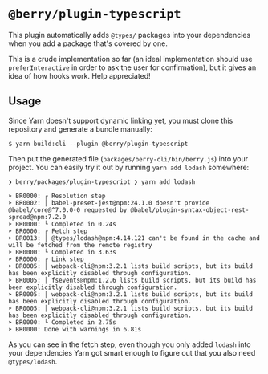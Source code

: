# `@berry/plugin-typescript`

This plugin automatically adds `@types/` packages into your dependencies when you add a package that's covered by one.

This is a crude implementation so far (an ideal implementation should use `preferInteractive` in order to ask the user for confirmation), but it gives an idea of how hooks work. Help appreciated!

## Usage

Since Yarn doesn't support dynamic linking yet, you must clone this repository and generate a bundle manually:

```
$ yarn build:cli --plugin @berry/plugin-typescript
```

Then put the generated file (`packages/berry-cli/bin/berry.js`) into your project. You can easily try it out by running `yarn add lodash` somewhere:

```
❯ berry/packages/plugin-typescript ❯ yarn add lodash

➤ BR0000: ┌ Resolution step
➤ BR0002: │ babel-preset-jest@npm:24.1.0 doesn't provide @babel/core@^7.0.0-0 requested by @babel/plugin-syntax-object-rest-spread@npm:7.2.0
➤ BR0000: └ Completed in 0.24s
➤ BR0000: ┌ Fetch step
➤ BR0013: │ @types/lodash@npm:4.14.121 can't be found in the cache and will be fetched from the remote registry
➤ BR0000: └ Completed in 3.63s
➤ BR0000: ┌ Link step
➤ BR0005: │ webpack-cli@npm:3.2.1 lists build scripts, but its build has been explicitly disabled through configuration.
➤ BR0005: │ fsevents@npm:1.2.6 lists build scripts, but its build has been explicitly disabled through configuration.
➤ BR0005: │ webpack-cli@npm:3.2.1 lists build scripts, but its build has been explicitly disabled through configuration.
➤ BR0005: │ webpack-cli@npm:3.2.1 lists build scripts, but its build has been explicitly disabled through configuration.
➤ BR0000: └ Completed in 2.75s
➤ BR0000: Done with warnings in 6.81s
```

As you can see in the fetch step, even though you only added `lodash` into your dependencies Yarn got smart enough to figure out that you also need `@types/lodash`.
